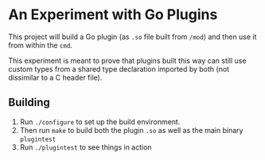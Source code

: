 # An Experiment with Go Plugins

This project will build a Go plugin (as `.so` file built from `/mod`) and then use it from within the `cmd`.

This experiment is meant to prove that plugins built this way can still use custom types from a shared
type declaration imported by both (not dissimilar to a C header file).

## Building

1. Run `./configure` to set up the build environment.
2. Then run `make` to build both the plugin `.so` as well as the main binary `plugintest`
3. Run `./plugintest` to see things in action

